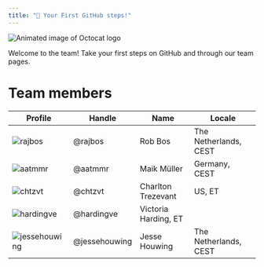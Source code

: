 ```yaml
---
title: "🎉 Your First GitHub steps!"
---
```


![Animated image of Octocat logo](https://media2.giphy.com/media/du3J3cXyzhj75IOgvA/giphy.gif)

Welcome to the team! Take your first steps on GitHub and through our team pages.

# Team members

|Profile|Handle|Name|Locale|
|---|---|---|---|
|![rajbos]|@rajbos|Rob Bos|The Netherlands, CEST|
|![aatmmr]|@aatmmr|Maik Müller|Germany, CEST|
|![chtzvt]|@chtzvt|Charlton Trezevant|US, ET|
|![hardingve]   |@hardingve   |Victoria Harding, ET|
|![jessehouwing]|@jessehouwing|Jesse Houwing   |The Netherlands, CEST|

[rajbos]: https://avatars.githubusercontent.com/rajbos?s=80
[aatmmr]: https://avatars.githubusercontent.com/aatmmr?s=80
[chtzvt]: https://avatars.githubusercontent.com/chtzvt?s=80
[hardingve]: https://avatars.githubusercontent.com/hardingve?s=80
[jessehouwing]: https://avatars.githubusercontent.com/jessehouwing?s=80
